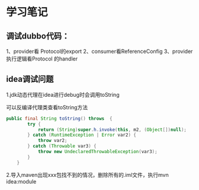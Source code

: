 # 学习笔记

## 调试dubbo代码：

1、provider看 Protocol的export
2、consumer看ReferenceConfig
3、provider执行逻辑看Protocol 的handler 



## idea调试问题

1.jdk动态代理在idea进行debug时会调用toString

可以反编译代理类查看toString方法

```java
public final String toString() throws  {
        try {
            return (String)super.h.invoke(this, m2, (Object[])null);
        } catch (RuntimeException | Error var2) {
            throw var2;
        } catch (Throwable var3) {
            throw new UndeclaredThrowableException(var3);
        }
    }
```

2.导入maven出现xxx包找不到的情况，删除所有的.iml文件，执行mvn idea:module

